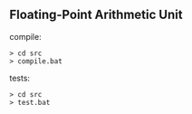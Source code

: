 ## Floating-Point Arithmetic Unit

compile:
```
> cd src
> compile.bat
```

tests:
```
> cd src
> test.bat
```
